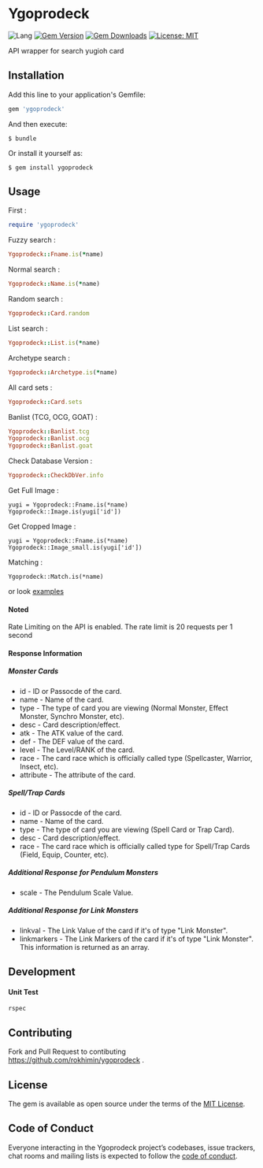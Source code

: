 # Ygoprodeck

![Lang](https://img.shields.io/badge/language-ruby-red)
[![Gem Version](https://img.shields.io/gem/v/ygoprodeck.svg)](https://rubygems.org/gems/ygoprodeck)
[![Gem Downloads](https://img.shields.io/gem/dt/ygoprodeck.svg)](https://rubygems.org/gems/ygoprodeck)
[![License: MIT](https://img.shields.io/badge/License-MIT-yellow.svg)](https://opensource.org/licenses/MIT)

API wrapper for search yugioh card

## Installation

Add this line to your application's Gemfile:

```ruby
gem 'ygoprodeck'
```

And then execute:

    $ bundle

Or install it yourself as:

    $ gem install ygoprodeck

## Usage
First :
```ruby
require 'ygoprodeck'
```

Fuzzy search : 
```ruby
Ygoprodeck::Fname.is(*name)
```

Normal search :
```ruby
Ygoprodeck::Name.is(*name)
```

Random search :
```ruby
Ygoprodeck::Card.random
```

List search :
```ruby
Ygoprodeck::List.is(*name)
```

Archetype search :
```ruby
Ygoprodeck::Archetype.is(*name)
```

All card sets :
```ruby
Ygoprodeck::Card.sets
```

Banlist (TCG, OCG, GOAT) :
```ruby
Ygoprodeck::Banlist.tcg
Ygoprodeck::Banlist.ocg
Ygoprodeck::Banlist.goat
```

Check Database Version :
```ruby
Ygoprodeck::CheckDbVer.info
```

Get Full Image :
```
yugi = Ygoprodeck::Fname.is(*name)
Ygoprodeck::Image.is(yugi['id'])
```

Get Cropped Image :
```
yugi = Ygoprodeck::Fname.is(*name)
Ygoprodeck::Image_small.is(yugi['id'])
```

Matching :
```
Ygoprodeck::Match.is(*name)
```

or look [examples](https://github.com/rokhimin/ygoprodeck/blob/master/examples)

#### Noted 
Rate Limiting on the API is enabled. The rate limit is 20 requests per 1 second

#### Response Information

##### Monster Cards
- id - ID or Passocde of the card.
- name - Name of the card.
- type - The type of card you are viewing (Normal Monster, Effect Monster, Synchro Monster, etc).
- desc - Card description/effect.
- atk - The ATK value of the card.
- def - The DEF value of the card.
- level - The Level/RANK of the card.
- race - The card race which is officially called type (Spellcaster, Warrior, Insect, etc).
- attribute - The attribute of the card.

##### Spell/Trap Cards

- id - ID or Passocde of the card.
- name - Name of the card.
- type - The type of card you are viewing (Spell Card or Trap Card).
- desc - Card description/effect.
- race - The card race which is officially called type for Spell/Trap Cards (Field, Equip, Counter, etc).

##### Additional Response for Pendulum Monsters

- scale - The Pendulum Scale Value.

##### Additional Response for Link Monsters

- linkval - The Link Value of the card if it's of type "Link Monster".
- linkmarkers - The Link Markers of the card if it's of type "Link Monster". This information is returned as an array.

## Development

#### Unit Test
```
rspec 
```

## Contributing
Fork and Pull Request to contibuting https://github.com/rokhimin/ygoprodeck .

## License
The gem is available as open source under the terms of the [MIT License](https://opensource.org/licenses/MIT).

## Code of Conduct
Everyone interacting in the Ygoprodeck project’s codebases, issue trackers, chat rooms and mailing lists is expected to follow the [code of conduct](https://github.com/rokhimin/ygoprodeck/blob/master/CODE_OF_CONDUCT.md).